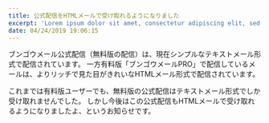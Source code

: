 ```yaml
---
title: 公式配信をHTMLメールで受け取れるようになりました
excerpt: 'Lorem ipsum dolor sit amet, consectetur adipiscing elit, sed do eiusmod tempor incididunt ut labore et dolore magna aliqua. Praesent elementum facilisis leo vel fringilla est ullamcorper eget. At imperdiet dui accumsan sit amet nulla facilisi morbi tempus.'
date: 04/24/2019 19:06:15
---
```


ブンゴウメール公式配信（無料版の配信）は、現在シンプルなテキストメール形式で配信されています。 一方有料版「ブンゴウメールPRO」で配信しているメールは、よりリッチで見た目がきれいなHTMLメール形式で配信されています。

これまでは有料版ユーザーでも、無料版の公式配信はテキストメール形式でしか受け取れませんでした。 しかし今後はこの公式配信もHTMLメールで受け取れるようになりましたよ、というお知らせです。